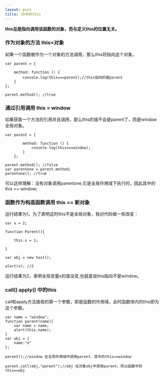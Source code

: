 ```yaml
---
layout: post
title: JS中的this
---
```

**this总是指向调用该函数的对象，而与定义this的位置无关。**

### 作为对象的方法 this=对象

如果一个函数被作为一个对象的方法调用，那么this将指向这个对象。

    var parent = { 
        
        method: function () { 
            console.log(this===parent);//this指向的是parent 
        } 
    }; 

    parent.method(); //true

### 通过引用调用 this = window

如果获取一个方法的引用并且调用，那么this的值不会是parent了，而是window全局对象。

    var parent = { 

            method: function () { 
                console.log(this===window);
            } 
        }; 

    parent.method(); //false
    var parentone = parent.method;  
    parentone(); //true

可以这样理解：没有对象调用parentone,它是全局作用域下执行的，因此其中的this == window;

### 函数作为构造函数调用 this == 新对象



运行结果为1。为了表明这时this不是全局对象，我对代码做一些改变：

    var x = 2;

    function Parent(){

    	this.x = 1;

    }

    var obj = new test();

    alert(x); //2

运行结果为2，表明全局变量x的值没变,也就是说this指向不是window。

### call() apply() 中的this

call和apply方法接收的第一个参数，即是函数的作用域，此时函数体内的this即为这个参数。

    var name = "window";
    function parent(name){
        var name = name;
        alert(this.name);
    }
    var obj = {
        name:"o"
    };
    
    parent();//window 在全局作用域中调用parent，其中的this==window
    
    parent.call(obj,"parent");//obj 在对象obj中调用parent，所以函数中的this==obj
